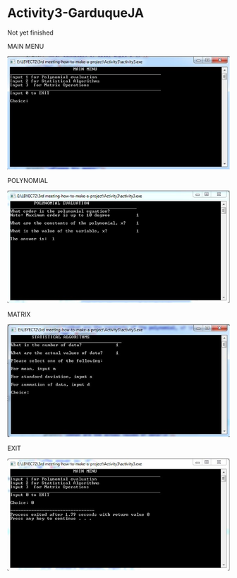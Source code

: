 # Activity3-GarduqueJA

Not yet finished 


MAIN MENU 

![](Capture1.JPG)

POLYNOMIAL

![](Capture2.JPG)

MATRIX

![](Capture3.JPG)


EXIT

![](Capture4.JPG)
